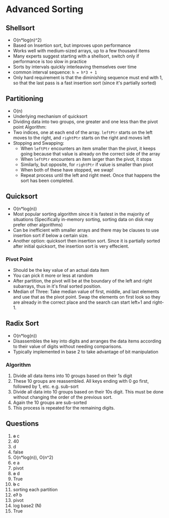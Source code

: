 # Advanced Sorting

## Shellsort

- O(n\*log(n)^2)
- Based on Insertion sort, but improves upon performance
- Works well with medium-sized arrays, up to a few thousand items
- Many experts suggest starting with a shellsort, switch only if performance is too slow in practice
- Sorts by intervals quickly interleaving themselves over time
- common interval sequence: `h = h*3 + 1`
- Only hard requirement is that the diminishing sequence must end with 1, so that the last pass is a fast insertion sort (since it's partially sorted)

## Partitioning

- O(n)
- Underlying mechanism of quicksort
- Dividing data into two groups, one greater and one less than the pivot point
  Algorithm:
- Two indices, one at each end of the array. `leftPtr` starts on the left moves to the right, and `rightPtr` starts on the right and moves left
- Stopping and Swapping:
  - When `leftPtr` encounters an item smaller than the pivot, it keeps going because that value is already on the correct side of the array
  - When `leftPtr` encounters an item larger than the pivot, it stops
  - Similarly, but opposite, for `rightPtr` if value is smaller than pivot
  - When both of these have stopped, we swap!
  - Repeat process until the left and right meet. Once that happens the sort has been completed.

## Quicksort

- O(n\*log(n))
- Most popular sorting algorithm since it is fastest in the majority of situations (Specifically in-memory sorting, sorting data on disk may prefer other algorithms)
- Can be inefficient with smaller arrays and there may be clauses to use insertion sort if below a certain size.
- Another option: quicksort then insertion sort. Since it is partially sorted after initial quicksort, the insertion sort is very effecient.

### Pivot Point

- Should be the key value of an actual data item
- You can pick it more or less at random
- After partition, the pivot will be at the boundary of the left and right subarrays, thus in it's final sorted position.
- Median of Three: Take median value of first, middle, and last elements and use that as the pivot point. Swap the elements on first look so they are already in the correct place and the search can start left+1 and right-1.

## Radix Sort

- O(n\*log(n))
- Disassembles the key into digits and arranges the data items according to their value of digits without needing comparisons.
- Typically implemented in base 2 to take advantage of bit manipulation

### Algorithm

1. Divide all data items into 10 groups based on their 1s digit
2. These 10 groups are reassembled. All keys ending with 0 go first, followed by 1, etc. e.g. sub-sort
3. Divide all data into 10 groups based on their 10s digit. This must be done without changing the order of the previous sort.
4. Again the 10 groups are sub-sorted
5. This process is repeated for the remaining digits.

## Questions

1. ~~a~~ c
2. 40
3. d
4. false
5. O(n\*log(n)), O(n^2)
6. ~~c~~ a
7. pivot
8. ~~a~~ d
9. True
10. ~~b~~ c
11. sorting each partition
12. ~~c?~~ b
13. pivot
14. log base2 (N)
15. True
